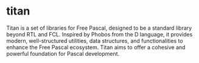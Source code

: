 # titan
Titan is a set of libraries for Free Pascal, designed to be a standard library beyond RTL and FCL. Inspired by Phobos from the D language, it provides modern, well-structured utilities, data structures, and functionalities to enhance the Free Pascal ecosystem. Titan aims to offer a cohesive and powerful foundation for Pascal development.
